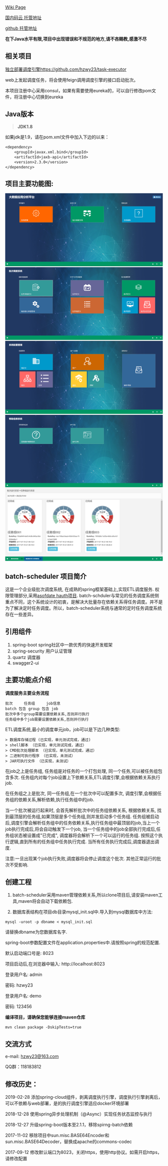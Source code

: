 [Wiki Page](https://github.com/hzwy23/asofdate-etl/wiki)

[国内码云 托管地址](https://gitee.com/hzwy23/asofdate4etl)

[github 托管地址](https://github.com/asofdate/batch-scheduler)

**在下Java水平有限,项目中出现错误和不规范的地方,请不吝赐教,感激不尽**


## 相关项目

[独立部署调度引擎https://github.com/hzwy23/task-executor](https://github.com/hzwy23/task-executor)

web上发起调度任务，将会使用feign调用调度引擎的接口启动批次。

本项目注册中心采用consul，如果有需要使用eureka的，可以自行修改pom文件，将注册中心切换到eureka

## Java版本
> **JDK1.8**

如果jdk是1.9，请在pom.xml文件中加入下边的以来：
```
<dependency>
    <groupId>javax.xml.bind</groupId>
    <artifactId>jaxb-api</artifactId>
    <version>2.3.0</version>
</dependency>
```

## 项目主要功能图:
![主菜单界面](./doc/homepage.jpg)
![调度主界面](./doc/batchpage.jpg)
![系统管理主界面](./doc/systemmanagepage.jpg)
![帮助主界面](./doc/help.jpg)
![任务组历史界面](./doc/grouphistory.jpg)

## batch-scheduler 项目简介

这是一个企业级批次调度系统, 在成熟的spring框架基础上,实现ETL调度服务. 权限管理部分,采用[asofdate hauth项目](https://github.com/asofdate/hauth-java).
batch-schduler与常见的任务调度系统侧重点不同，这个系统设计的初衷，是解决大批量存在依赖关系得任务调度。并不是为了解决定时任务调度。所以，batch-scheduler系统与通常的定时任务调度系统存在一些差异。

## 引用组件
1. spring-boot spring社区中一款优秀的快速开发框架
3. spring-security 用户认证管理
4. quartz 调度器
5. swagger2-ui

## 主要功能点介绍

**调度服务主要业务流程**
```
批次     任务组     job信息
batch 包含 group 包含 job
批次中多个group需要设置依赖关系,否则并行执行
任务组中多个job需要设置依赖关系,否则并行执行
```

ETL调度系统,最小的调度单元job，job可以是下边几种类型:
```
> 数据库存储过程 (已实现，单元测试完成，通过)
> shell脚本 （已实现，单元测试完成，通过）
> CMD批次处理脚本 （已实现，单元测试完成，通过）
> 二进制可执行程序 （已实现，未测试）
> JAR可执行文件 （已实现，未测试）
```
在job之上是任务组, 任务组是对任务的一个打包处理, 同一个任务,可以被任务组包含多次. 任务组内对每个job设置上下依赖关系,ETL调度引擎,会根据依赖关系执行job.

在任务组之上是批次, 同一任务组,在一个批次中可以配置多次, 调度引擎,会根据任务组的依赖关系,解析依赖,执行任务组中的job.

当一个批次被运行起来时, 会首先解析批次中的任务组依赖关系, 根据依赖关系, 找到最顶层的任务组,如果顶层是多个任务组,则并发启动多个任务组.
任务组被启动后,调度引擎会解析任务组中的任务依赖关系,执行任务组中最顶层的job,当上一个job执行完成后,将会自动触发下一个job,
当一个任务组中的job全部执行完成后,任务组状态被设置成"已完成", 调度器将会解析下一个可以运行的任务组. 按照这个执行逻辑,直到所有的任务组中任务执行完成.
当所有任务执行完成后,调度器退出调度.

注意:一旦出现某个job执行失败,调度器将会停止调度这个批次. 其他正常运行的批次不受影响.

## 创建工程
1. batch-scheduler采用maven管理依赖关系,所以clone项目后,请安装maven工具,maven将会自动下载依赖包.

2. 数据库表结构在项目db目录mysql_init.sql中.导入到mysql数据库中方法:
```shell
mysql -uroot -p dbname < mysql_init.sql
```
请替换dbname为您数据库名字. 

spring-boot参数配置文件在application.properties中.请按照spring的规范配置.

默认启动端口号是: 8023

项目启动后,在浏览器中输入: http://localhost:8023

登录用户名: admin

密码: hzwy23

登录用户名: demo

密码: 123456


**编译项目，请确保您能够连接maven仓库**
```shell
mvn clean package -DskipTests=true
```
## 交流方式
e-mail: hzwy23@163.com

QQ群：118183812

## 修改历史：

2019-02-28 添加spring-cloud组件，剥离调度执行引擎，调度执行引擎剥离后，可以不依赖与web部署，是的执行调度引擎适应docker环境部署

2018-12-28 使用spring异步处理机制（@Async）实现任务状态监控与执行

2018-12-27 升级spring-boot版本至2.1.1，移除spirng-batch依赖

2017-11-02 移除项目中sun.misc.BASE64Encoder和sun.misc.BASE64Decoder，替换成apache的commons-codec

2017-09-12 修改默认端口为8023，关闭https，使用http协议。如需开启https，请修改配置